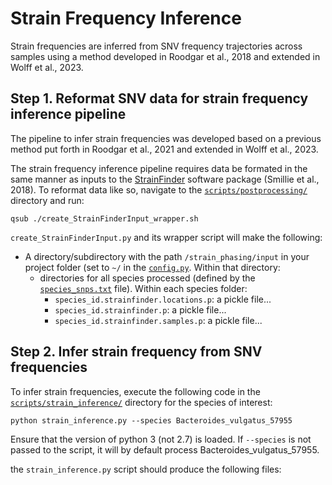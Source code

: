 # Strain Frequency Inference

Strain frequencies are inferred from SNV frequency trajectories across samples using a method developed in Roodgar et al., 2018 and extended in Wolff et al., 2023. 

## Step 1. Reformat SNV data for strain frequency inference pipeline

The pipeline to infer strain frequencies was developed based on a previous method put forth in Roodgar et al., 2021 and extended in Wolff et al., 2023.

The strain frequency inference pipeline requires data be formated in the same manner as inputs to the [StrainFinder](https://github.com/cssmillie/StrainFinder) software package (Smillie et al., 2018). To reformat data like so, navigate to the [`scripts/postprocessing/`](https://github.com/garudlab/Wasney-Briscoe-2024/tree/main/scripts/postprocessing/) directory and run:

```
qsub ./create_StrainFinderInput_wrapper.sh
```
`create_StrainFinderInput.py` and its wrapper script will make the following: 
- A directory/subdirectory with the path `/strain_phasing/input` in your project folder (set to `~/` in the [`config.py`](https://github.com/garudlab/Wasney-Briscoe-2024/blob/main/scripts/postprocessing/postprocessing_scripts/config.py). Within that directory:
  - directories for all species processed (defined by the [`species_snps.txt`](https://github.com/garudlab/Wasney-Briscoe-2024/blob/main/scripts/postprocessing/species_snps.txt) file). Within each species folder:
    - `species_id.strainfinder.locations.p`: a pickle file...
    - `species_id.strainfinder.p`: a pickle file...
    - `species_id.strainfinder.samples.p`: a pickle file...

## Step 2. Infer strain frequency from SNV frequencies

To infer strain frequencies, execute the following code in the [`scripts/strain_inference/`](https://github.com/garudlab/Wasney-Briscoe-2024/tree/main/scripts/strain_inference) directory for the species of interest:

```
python strain_inference.py --species Bacteroides_vulgatus_57955
```

Ensure that the version of python 3 (not 2.7) is loaded. If `--species` is not passed to the script, it will by default process Bacteroides_vulgatus_57955.

the `strain_inference.py` script should produce the following files:



